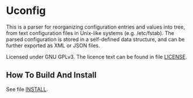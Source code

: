 # Uconfig

This is a parser for reorganizing configuration entries and values into tree, from text configuration files in Unix-like systems (e.g. /etc/fstab). The parsed configuration is stored in a self-defined data structure, and can be further exported as XML or JSON files.

Licensed under GNU GPLv3. The licence text can be found in file [LICENSE](./LICENSE).


## How To Build And Install

See file [INSTALL](./INSTALL).
